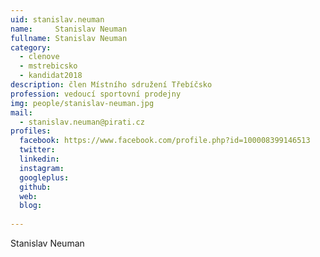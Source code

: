```yaml
---
uid: stanislav.neuman
name:     Stanislav Neuman
fullname: Stanislav Neuman
category:
  - clenove
  - mstrebicsko
  - kandidat2018
description: člen Místního sdružení Třebíčsko
profession: vedoucí sportovní prodejny
img: people/stanislav-neuman.jpg
mail:
  - stanislav.neuman@pirati.cz
profiles:
  facebook: https://www.facebook.com/profile.php?id=100008399146513
  twitter: 
  linkedin: 
  instagram: 
  googleplus: 
  github: 
  web: 
  blog: 
  
---
```


Stanislav Neuman
